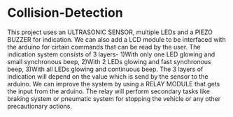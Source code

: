# Collision-Detection
This project uses an ULTRASONIC SENSOR, multiple LEDs and a PIEZO BUZZER for indication. We can also add a LCD module to be interfaced with the arduino for cirtain commands that can be read by the user. 
The indication system consists of 3 layers- 1)With only one LED glowing and small synchronous beep, 2)With 2 LEDs glowing and fast synchronous beep, 3)With all LEDs glowing and continuous beep. The 3 layers of indication will depend on the value which is send by the sensor to the arduino. 
We can improve the system by using a RELAY MODULE that gets the input from the arduino. The relay will perform secondary tasks like braking system or pneumatic system for stopping the vehicle or any other precautionary actions.
